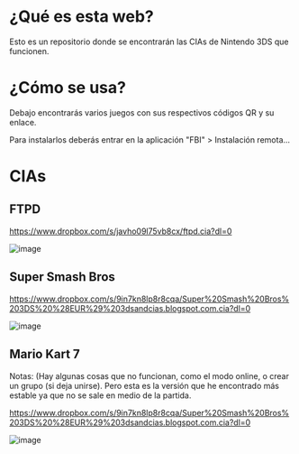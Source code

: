 # ¿Qué es esta web?
Esto es un repositorio donde se encontrarán las CIAs de Nintendo 3DS que funcionen.

# ¿Cómo se usa?
Debajo encontrarás varios juegos con sus respectivos códigos QR y su enlace.

Para instalarlos deberás entrar en la aplicación "FBI" > Instalación remota...

# CIAs

## FTPD

https://www.dropbox.com/s/javho09l75vb8cx/ftpd.cia?dl=0

![image](https://user-images.githubusercontent.com/60822015/162809055-ec31a632-2615-439b-a52c-97aa02b1e153.png)

## Super Smash Bros

https://www.dropbox.com/s/9in7kn8lp8r8cqa/Super%20Smash%20Bros%203DS%20%28EUR%29%203dsandcias.blogspot.com.cia?dl=0

![image](https://user-images.githubusercontent.com/60822015/162813276-bf44f9e4-9671-4842-8270-9e2e80bc7f4f.png)

## Mario Kart 7

Notas: (Hay algunas cosas que no funcionan, como el modo online, o crear un grupo (si deja unirse). Pero esta es la versión que he encontrado más estable ya que no se sale en medio de la partida.

https://www.dropbox.com/s/9in7kn8lp8r8cqa/Super%20Smash%20Bros%203DS%20%28EUR%29%203dsandcias.blogspot.com.cia?dl=0

![image](https://user-images.githubusercontent.com/60822015/162813276-bf44f9e4-9671-4842-8270-9e2e80bc7f4f.png)
